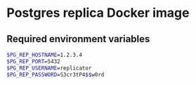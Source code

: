 # Postgres replica Docker image

## Required environment variables

```bash
$PG_REP_HOSTNAME=1.2.3.4
$PG_REP_PORT=5432
$PG_REP_USERNAME=replicator
$PG_REP_PASSWORD=S3cr3tP4$$w0rd
```
